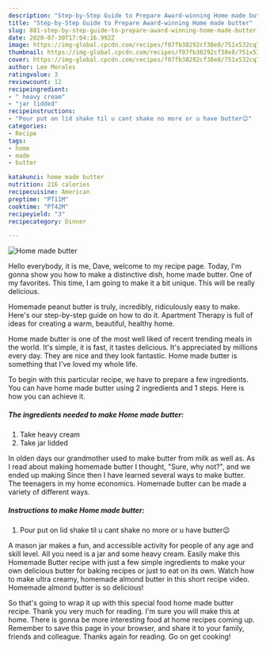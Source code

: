 ```yaml
---
description: "Step-by-Step Guide to Prepare Award-winning Home made butter"
title: "Step-by-Step Guide to Prepare Award-winning Home made butter"
slug: 881-step-by-step-guide-to-prepare-award-winning-home-made-butter
date: 2020-07-30T17:04:16.992Z
image: https://img-global.cpcdn.com/recipes/f07fb38292cf38e8/751x532cq70/home-made-butter-recipe-main-photo.jpg
thumbnail: https://img-global.cpcdn.com/recipes/f07fb38292cf38e8/751x532cq70/home-made-butter-recipe-main-photo.jpg
cover: https://img-global.cpcdn.com/recipes/f07fb38292cf38e8/751x532cq70/home-made-butter-recipe-main-photo.jpg
author: Lee Morales
ratingvalue: 3
reviewcount: 12
recipeingredient:
- " heavy cream"
- "jar lidded"
recipeinstructions:
- "Pour put on lid shake til u cant shake no more or u have butter😉"
categories:
- Recipe
tags:
- home
- made
- butter

katakunci: home made butter 
nutrition: 216 calories
recipecuisine: American
preptime: "PT11M"
cooktime: "PT42M"
recipeyield: "3"
recipecategory: Dinner

---
```



![Home made butter](https://img-global.cpcdn.com/recipes/f07fb38292cf38e8/751x532cq70/home-made-butter-recipe-main-photo.jpg)

Hello everybody, it is me, Dave, welcome to my recipe page. Today, I'm gonna show you how to make a distinctive dish, home made butter. One of my favorites. This time, I am going to make it a bit unique. This will be really delicious.

Homemade peanut butter is truly, incredibly, ridiculously easy to make. Here&#39;s our step-by-step guide on how to do it. Apartment Therapy is full of ideas for creating a warm, beautiful, healthy home.

Home made butter is one of the most well liked of recent trending meals in the world. It's simple, it is fast, it tastes delicious. It's appreciated by millions every day. They are nice and they look fantastic. Home made butter is something that I've loved my whole life.


To begin with this particular recipe, we have to prepare a few ingredients. You can have home made butter using 2 ingredients and 1 steps. Here is how you can achieve it.

<!--inarticleads1-->

##### The ingredients needed to make Home made butter:

1. Take  heavy cream
1. Take jar lidded


In olden days our grandmother used to make butter from milk as well as. As I read about making homemade butter I thought, &#34;Sure, why not?&#34;, and we ended up making Since then I have learned several ways to make butter. The teenagers in my home economics. Homemade butter can be made a variety of different ways. 

<!--inarticleads2-->

##### Instructions to make Home made butter:

1. Pour put on lid shake til u cant shake no more or u have butter😉


A mason jar makes a fun, and accessible activity for people of any age and skill level. All you need is a jar and some heavy cream. Easily make this Homemade Butter recipe with just a few simple ingredients to make your own delicious butter for baking recipes or just to eat on its own. Watch how to make ultra creamy, homemade almond butter in this short recipe video. Homemade almond butter is so delicious! 

So that's going to wrap it up with this special food home made butter recipe. Thank you very much for reading. I'm sure you will make this at home. There is gonna be more interesting food at home recipes coming up. Remember to save this page in your browser, and share it to your family, friends and colleague. Thanks again for reading. Go on get cooking!
